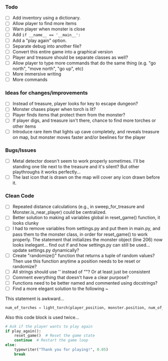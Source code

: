 ### Todo
- [ ] Add inventory using a dictionary.
- [ ] Allow player to find more items
- [ ] Warn player when monster is close
- [ ] Add `if __name__ == '__main__':`
- [ ] Add a "play again" option.
- [ ] Separate debug into another file?
- [ ] Convert this entire game into a graphical version
- [ ] Player and treasure should be separate classes as well?
- [ ] Allow player to type more commands that do the same thing (e.g. "go north", "move north", "go up", etc)
- [ ] More immersive writing
- [ ] More commands

### Ideas for changes/improvements
- [ ] Instead of treasure, player looks for key to escape dungeon?
- [ ] Monster chases player when torch is lit?
- [ ] Player finds items that protect them from the monster?
- [ ] If player digs, and treasure isn't there, chance to find more torches or other items
- [ ] Introduce rare item that lights up cave completely, and reveals treasure on map, but monster moves faster and/or beelines for the player

### Bugs/Issues
- [ ] Metal detector doesn't seem to work properly sometimes. I'll be standing one tile next to the treasure and it's silent? But other playthroughs it works perfectly...
- [ ] The last icon that is drawn on the map will cover any icon drawn before it.

### Clean Code
- [ ] Repeated distance calculations (e.g., in sweep_for_treasure and Monster.is_near_player) could be centralized.
- [ ] Better solution to making all variables global in reset_game() function, it looks clunky
- [ ] I had to remove variables from settings.py and put them in main.py, and pass them to the monster class, in order for reset_game() to work properly. The statement that initializes the monster object (line 206) now looks inelegant... find out if and how settings.py can still be used... update settings.py dynamically?
- [ ] Create "randomize()" function that returns a tuple of random values? Then use this function anytime a position needs to be reset or randomize?
- [ ] All strings should use '' instead of ""? Or at least just be consistent
- [ ] Comment everything that doesn't have a clear purpose?
- [ ] Functions need to be better named and commented using docstrings?
- [ ] Find a more elegant solution to the following ~

This statement is awkward...
```Python
num_of_torches = light_torch(player_position, monster.position, num_of_torches)
```

Also this code block is used twice...
```Python
# Ask if the player wants to play again
if play_again():
    reset_game()  # Reset the game state
    continue  # Restart the game loop
else:
    typewriter("Thank you for playing!", 0.05)
    break
```